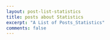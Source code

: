 ```yaml
---
layout: post-list-statistics
title: posts about Statistics
excerpt: "A List of Posts_Statistics"
comments: false
---
```

